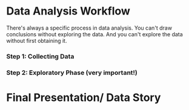# Data Analysis Workflow
There's always a specific process in data analysis. You can't draw conclusions without exploring the data. And you can't explore the data without first obtaining it. 

### Step 1: Collecting Data


### Step 2: Exploratory Phase (very important!)


# Final Presentation/ Data Story 